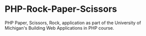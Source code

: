 # PHP-Rock-Paper-Scissors
PHP Paper, Scissors, Rock, application as part of the University of Michigan's Building Web Applications in PHP course.
